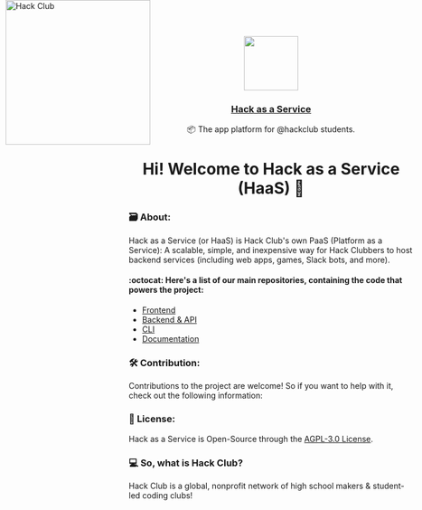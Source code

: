 <p align="center">
   <a href="https://hackclub.app">
      <img src="https://avatars.githubusercontent.com/u/84053203?s=200&v=4" height="96">
      <h3 align="center">Hack as a Service</h3>
   </a>
      <p align="center">📦 The app platform for @hackclub students.</p>
    
</p>

<div align="center">
   
# Hi! Welcome to Hack as a Service (HaaS)  👋

</div>   
   
### 🗃️ About: 

Hack as a Service (or HaaS) is Hack Club's own PaaS (Platform as a Service): A scalable, simple, and inexpensive way for Hack Clubbers to host backend services (including web apps, games, Slack bots, and more). 

#### :octocat: Here's a list of our main repositories, containing the code that powers the project:

- [Frontend](https://github.com/hack-as-a-service/frontend) 
- [Backend & API](https://github.com/hack-as-a-service/api)
- [CLI](https://github.com/hack-as-a-service/cli)
- [Documentation](https://github.com/hack-as-a-service/docs)

### 🛠️ Contribution:
Contributions to the project are welcome! So if you want to help with it, check out the following information:

### 🍱 License:

Hack as a Service is Open-Source through the [AGPL-3.0 License](https://github.com/hack-as-a-service/.github/blob/main/LICENSE).

### 💻 So, what is Hack Club? 
Hack Club is a global, nonprofit network of high school makers & student-led coding clubs!

<a href="https://hackclub.com/"><img style="position: absolute; top: 0; left: 10px; border: 0; width: 256px; z-index: 999;" src="https://assets.hackclub.com/flag-orpheus-left.svg" alt="Hack Club"/></a>
